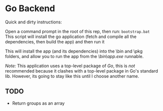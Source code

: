 # Go Backend

Quick and dirty instructions:

Open a command prompt in the root of this rep, then run:
`bootstrap.bat`
This script will install the go application (fetch and compile all the dependencies, then build the app) and then run it

This will install the app (and its dependencies) into the \bin and \pkg folders, and allow you
to run the app from the *\bin\app.exe* runnable.

_Note:_ This application uses a top-level package of *Go*, this is _not_ recommended because it
clashes with a top-level package in Go's standard lib. However, its going to stay like this until
I choose another name.

## TODO
* Return groups as an array